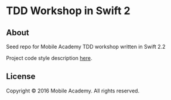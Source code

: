 # TDD Workshop in Swift 2

## About

Seed repo for Mobile Academy TDD workshop written in Swift 2.2

Project code style description [here](Code-Style.md).

## License

Copyright © 2016 Mobile Academy. All rights reserved.
